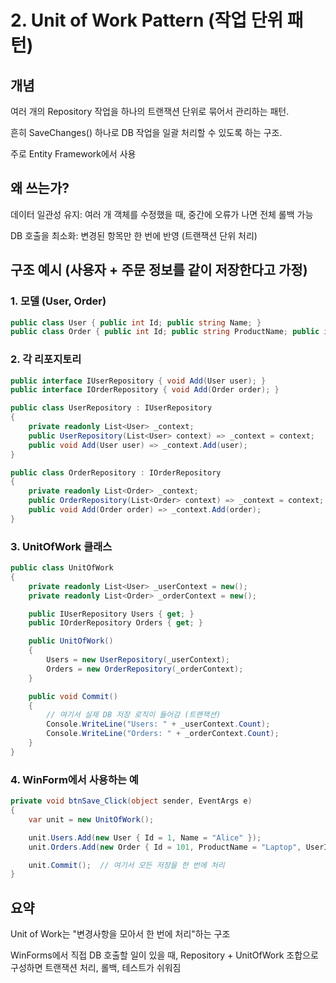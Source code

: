 ﻿# 2. Unit of Work Pattern (작업 단위 패턴)
## 개념
여러 개의 Repository 작업을 하나의 트랜잭션 단위로 묶어서 관리하는 패턴.

흔히 SaveChanges() 하나로 DB 작업을 일괄 처리할 수 있도록 하는 구조.

주로 Entity Framework에서 사용

## 왜 쓰는가?
데이터 일관성 유지: 여러 개 객체를 수정했을 때, 중간에 오류가 나면 전체 롤백 가능

DB 호출을 최소화: 변경된 항목만 한 번에 반영 (트랜잭션 단위 처리)

## 구조 예시 (사용자 + 주문 정보를 같이 저장한다고 가정)
### 1. 모델 (User, Order)
```cs
public class User { public int Id; public string Name; }
public class Order { public int Id; public string ProductName; public int UserId; }
```
### 2. 각 리포지토리
```cs
public interface IUserRepository { void Add(User user); }
public interface IOrderRepository { void Add(Order order); }

public class UserRepository : IUserRepository
{
    private readonly List<User> _context;
    public UserRepository(List<User> context) => _context = context;
    public void Add(User user) => _context.Add(user);
}

public class OrderRepository : IOrderRepository
{
    private readonly List<Order> _context;
    public OrderRepository(List<Order> context) => _context = context;
    public void Add(Order order) => _context.Add(order);
}
```
### 3. UnitOfWork 클래스
```cs
public class UnitOfWork
{
    private readonly List<User> _userContext = new();
    private readonly List<Order> _orderContext = new();

    public IUserRepository Users { get; }
    public IOrderRepository Orders { get; }

    public UnitOfWork()
    {
        Users = new UserRepository(_userContext);
        Orders = new OrderRepository(_orderContext);
    }

    public void Commit()
    {
        // 여기서 실제 DB 저장 로직이 들어감 (트랜잭션)
        Console.WriteLine("Users: " + _userContext.Count);
        Console.WriteLine("Orders: " + _orderContext.Count);
    }
}
```
### 4. WinForm에서 사용하는 예
```cs
private void btnSave_Click(object sender, EventArgs e)
{
    var unit = new UnitOfWork();

    unit.Users.Add(new User { Id = 1, Name = "Alice" });
    unit.Orders.Add(new Order { Id = 101, ProductName = "Laptop", UserId = 1 });

    unit.Commit();  // 여기서 모든 저장을 한 번에 처리
}
```
## 요약
Unit of Work는 "변경사항을 모아서 한 번에 처리"하는 구조

WinForms에서 직접 DB 호출할 일이 있을 때, Repository + UnitOfWork 조합으로 구성하면 트랜잭션 처리, 롤백, 테스트가 쉬워짐